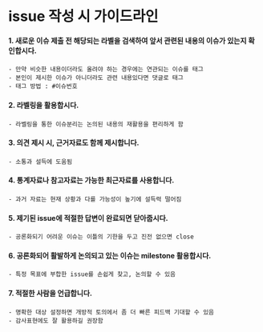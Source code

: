 # issue 작성 시 가이드라인

#### 1. 새로운 이슈 제출 전 해당되는 라벨을 검색하여 앞서 관련된 내용의 이슈가 있는지 확인합시다.
	- 만약 비슷한 내용이더라도 올려야 하는 경우에는 연관되는 이슈를 태그
	- 본인이 제시한 이슈가 아니더라도 관련 내용있다면 댓글로 태그
	- 태그 방법 : #이슈번호
	
#### 2. 라벨링을 활용합시다.
 	- 라벨링을 통한 이슈분리는 논의된 내용의 재활용을 편리하게 함
 	
#### 3. 의견 제시 시, 근거자료도 함께 제시합니다.
	- 소통과 설득에 도움됨
	
#### 4. 통계자료나 참고자료는 가능한 최근자료를 사용합니다.
	- 과거 자료는 현재 상황과 다를 가능성이 높기에 설득력 떨어짐

#### 5. 제기된 issue에 적절한 답변이 완료되면 닫아줍시다.
	- 공론화되기 어려운 이슈는 이틀의 기한을 두고 진전 없으면 close

#### 6. 공론화되어 활발하게 논의되고 있는 이슈는 milestone 활용합시다.
	- 특정 목표에 부합한 issue를 손쉽게 찾고, 논의할 수 있음

#### 7. 적절한 사람을 언급합니다.
	- 명확한 대상 설정하면 개방적 토의에서 좀 더 빠른 피드백 기대할 수 있음
	- 감사표현에도 잘 활용하길 권장함


